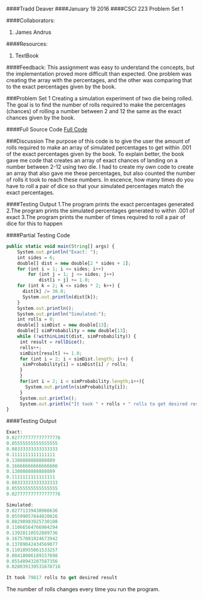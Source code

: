 ####Tradd Deaver
####January 19 2016
####CSCI 223 Problem Set 1

####Collaborators: 
1. James Andrus

####Resources:
1. TextBook

####Feedback:
This assignment was easy to understand the concepts, but the implementation proved more difficult than expected.  One problem was creating the array with the percentages, and the other was comparing that to the exact percentages given by the book. 

###Problem Set 1
Creating a simulation experiment of two die being rolled.  The goal is to find the number of rolls required to make the percentages (chances) of rolling a number between 2 and 12 the same as the exact chances given by the book. 

####Full Source Code
[Full Code](https://github.com/cdeaver/Problem-Set-1/blob/master/source%20code)

###Discussion
The purpose of this code is to give the user the amount of rolls required to make an array of simulated percentages to get within .001 of the exact percentages given by the book.  To explain better, the book gave me code that creates an array of exact chances of landing on a number between 2-12 using two die.  I had to create my own code to create an array that also gave me these percentages, but also counted the number of rolls it took to reach these numbers.  In escence, how many times do you have to roll a pair of dice so that your simulated percentages match the exact percentages.

####Testing Output
1.The program prints the exact percentages generated
2.The program prints the simulated percentages generated to within .001 of exact
3.The program prints the number of times required to roll a pair of dice for this to happen

####Partial Testing Code
```javascript
public static void main(String[] args) {
    System.out.println("Exact: ");
    int sides = 6;
    double[] dist = new double[2 * sides + 1];
    for (int i = 1; i <= sides; i++)
	    for (int j = 1; j <= sides; j++)
		    dist[i + j] += 1.0;
    for (int k = 2; k <= sides * 2; k++) {
      dist[k] /= 36.0;
      System.out.println(dist[k]);
    }
    System.out.println();
    System.out.println("Simulated:");
    int rolls = 0;
    double[] simDist = new double[13];
    double[] simProbability = new double[13];
    while (!withinLimit(dist, simProbability)) {
     int result = rollDice();
     rolls++;
     simDist[result] += 1.0;
     for (int i = 2; i < simDist.length; i++) {
	  simProbability[i] = simDist[i] / rolls;
     }
     }
     for(int i = 2; i < simProbability.length;i++){
       System.out.println(simProbability[i]);
     }
     System.out.println();
     System.out.println("It took " + rolls + " rolls to get desired result");
}
```
####Testing Output
```javascript
Exact: 
0.027777777777777776
0.05555555555555555
0.08333333333333333
0.1111111111111111
0.1388888888888889
0.16666666666666666
0.1388888888888889
0.1111111111111111
0.08333333333333333
0.05555555555555555
0.027777777777777776

Simulated:
0.02771339438966636
0.05599057844820026
0.08298983925730108
0.11066564766904294
0.13928110552889736
0.16757081824673942
0.13789042434569077
0.11018955861533257
0.08418006189157698
0.05548943207587356
0.028039139531678716

It took 79817 rolls to get desired result

```
The number of rolls changes every time you run the program. 
